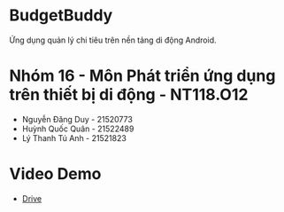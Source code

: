 # BudgetBuddy
Ứng dụng quản lý chi tiêu trên nền tảng di động Android.
# Nhóm 16 - Môn Phát triển ứng dụng trên thiết bị di động - NT118.O12
- Nguyễn Đăng Duy - 21520773
- Huỳnh Quốc Quân - 21522489
- Lý Thanh Tú Anh - 21521823
# Video Demo
- <a href="https://drive.google.com/file/d/1rRP1J3JvXqdQ35sHBZ9j8rAmP8w1ACOI/view?usp=drive_link">Drive</a>
